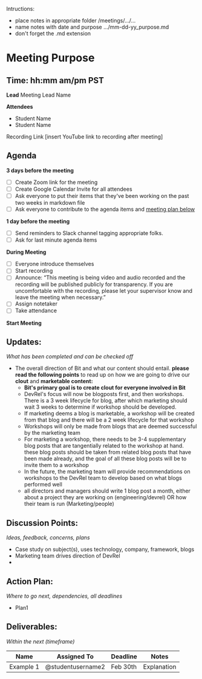 Intructions:
* place notes in appropriate folder /meetings/.../...
* name notes with date and purpose .../mm-dd-yy_purpose.md
* don't forget the .md extension

# Meeting Purpose
## Time: hh:mm am/pm PST

**Lead**
Meeting Lead Name 

**Attendees**
* Student Name 
* Student Name 

Recording Link
[insert YouTube link to recording after meeting]

## Agenda
**3 days before the meeting**
- [ ] Create Zoom link for the meeting
- [ ] Create Google Calendar Invite for all attendees
- [ ] Ask everyone to put their items that they've been working on the past two weeks in markdown file
- [ ] Ask everyone to contribute to the agenda items and [meeting plan below](https://github.com/shreyagupta98/people/blob/master/meeting_template.md#updates)

**1 day before the meeting**
- [ ] Send reminders to Slack channel tagging appropriate folks. 
- [ ] Ask for last minute agenda items

**During Meeting**
- [ ] Everyone introduce themselves
- [ ] Start recording
- [ ] Announce:
“This meeting is being video and audio recorded and the recording will be published publicly for transparency. If you are uncomfortable with the recording, please let your supervisor know and leave the meeting when necessary.”
- [ ] Assign notetaker
- [ ] Take attendance

**Start Meeting**

## Updates:
*What has been completed and can be checked off*

* The overall direction of Bit and what our content should entail. **please read the following points** to read up on how we are going to drive our **clout** and **marketable content:**
  - **Bit's primary goal is to create clout for everyone involved in Bit**
  - DevRel's focus will now be blogposts first, and then workshops. There is a 3 week lifecycle for blog, after which marketing should wait 3 weeks to determine if workshop should be developed.
  - If marketing deems a blog is marketable, a workshop will be created from that blog and there will be a 2 week lifecycle for that workshop
  - Workshops will only be made from blogs that are deemed successful by the marketing team
  - For marketing a workshop, there needs to be 3-4 supplementary blog posts that are tangentially related to the workshop at hand. these blog posts should be taken from related blog posts that have been made already, and the goal of all these blog posts will be to invite them to a workshop
  - In the future, the marketing team will provide recommendations on workshops to the DevRel team to develop based on what blogs performed well
  - all directors and managers should write 1 blog post a month, either about a project they are working on (engineering/devrel) OR how their team is run (Marketing/people)

## Discussion Points:
*Ideas, feedback, concerns, plans*
* Case study on subject(s), uses technology, company, framework, blogs
* Marketing team drives direction of DevRel
* 

## Action Plan:
*Where to go next, dependencies, all deadlines*
* Plan1

## Deliverables:
*Within the next (timeframe)*

Name  | Assigned To | Deadline | Notes
------|-------------|----------|------
Example 1 | @studentusername2 | Feb 30th | Explanation
